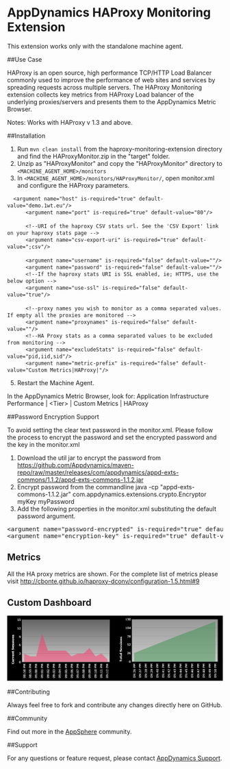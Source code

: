 # AppDynamics HAProxy Monitoring Extension

This extension works only with the standalone machine agent.

##Use Case

HAProxy is an open source, high performance TCP/HTTP Load Balancer commonly used to improve the performance of web sites and services by spreading requests across multiple servers. 
The HAProxy Monitoring extension collects key metrics from HAProxy Load balancer of the underlying proxies/servers and presents them to the AppDynamics Metric Browser. 

Notes: Works with HAProxy v 1.3 and above.

##Installation

1. Run `mvn clean install` from the haproxy-monitoring-extension directory and find the HAProxyMonitor.zip in the "target" folder.
2. Unzip as "HAProxyMonitor" and copy the "HAProxyMonitor" directory to `<MACHINE_AGENT_HOME>/monitors`
4. In `<MACHINE_AGENT_HOME>/monitors/HAProxyMonitor/`, open monitor.xml and configure the HAProxy parameters.
  ```
  	<argument name="host" is-required="true" default-value="demo.1wt.eu"/>
        <argument name="port" is-required="true" default-value="80"/>

        <!--URI of the haproxy CSV stats url. See the 'CSV Export' link on your haproxy stats page -->
        <argument name="csv-export-uri" is-required="true" default-value=";csv"/>

        <argument name="username" is-required="false" default-value=""/>
        <argument name="password" is-required="false" default-value=""/>
        <!--If the haproxy stats URI is SSL enabled, ie; HTTPS, use the below option -->
        <argument name="use-ssl" is-required="false" default-value="true"/>

        <!--proxy names you wish to monitor as a comma separated values. If empty all the proxies are monitored -->
        <argument name="proxynames" is-required="false" default-value=""/>
        <!--HA Proxy stats as a comma separated values to be excluded from monitoring -->
        <argument name="excludeStats" is-required="false" default-value="pid,iid,sid"/>
        <argument name="metric-prefix" is-required="false" default-value="Custom Metrics|HAProxy|"/>
  ```
     

5. Restart the Machine Agent. 
 
In the AppDynamics Metric Browser, look for: Application Infrastructure Performance  | \<Tier\> | Custom Metrics | HAProxy

##Password Encryption Support

To avoid setting the clear text password in the monitor.xml. Please follow the process to encrypt the password and set the encrypted password and the key in the monitor.xml

1. Download the util jar to encrypt the password from https://github.com/Appdynamics/maven-repo/raw/master/releases/com/appdynamics/appd-exts-commons/1.1.2/appd-exts-commons-1.1.2.jar 
2. Encrypt password from the commandline 
java -cp "appd-exts-commons-1.1.2.jar" com.appdynamics.extensions.crypto.Encryptor myKey myPassword 
3. Add the following properties in the monitor.xml substituting the default password argument.
<pre>
&lt;argument name="password-encrypted" is-required="true" default-value="&lt;ENCRYPTED_PASSWORD&gt;"/&gt;
&lt;argument name="encryption-key" is-required="true" default-value="myKey"/&gt;
</pre>

## Metrics

All the HA proxy metrics are shown. For the complete list of metrics please visit http://cbonte.github.io/haproxy-dconv/configuration-1.5.html#9

## Custom Dashboard
![](https://github.com/Appdynamics/haproxy-monitoring-extension/raw/master/HAProxyCustomDashboard.png)

##Contributing

Always feel free to fork and contribute any changes directly here on GitHub.

##Community

Find out more in the [AppSphere](http://community.appdynamics.com/t5/eXchange-Community-AppDynamics/HA-Proxy-Monitoring-Extension/idi-p/6143) community.

##Support

For any questions or feature request, please contact [AppDynamics Support](mailto:help@appdynamics.com).



